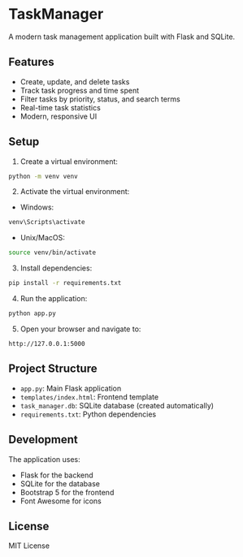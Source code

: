 # TaskManager

A modern task management application built with Flask and SQLite.

## Features

- Create, update, and delete tasks
- Track task progress and time spent
- Filter tasks by priority, status, and search terms
- Real-time task statistics
- Modern, responsive UI

## Setup

1. Create a virtual environment:
```bash
python -m venv venv
```

2. Activate the virtual environment:
- Windows:
```bash
venv\Scripts\activate
```
- Unix/MacOS:
```bash
source venv/bin/activate
```

3. Install dependencies:
```bash
pip install -r requirements.txt
```

4. Run the application:
```bash
python app.py
```

5. Open your browser and navigate to:
```
http://127.0.0.1:5000
```

## Project Structure

- `app.py`: Main Flask application
- `templates/index.html`: Frontend template
- `task_manager.db`: SQLite database (created automatically)
- `requirements.txt`: Python dependencies

## Development

The application uses:
- Flask for the backend
- SQLite for the database
- Bootstrap 5 for the frontend
- Font Awesome for icons

## License

MIT License 
